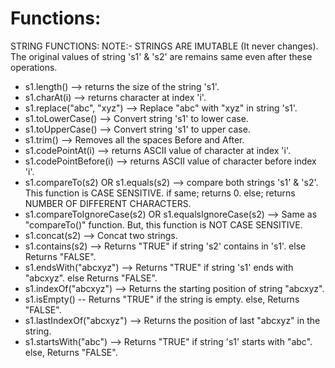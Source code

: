 # Functions:

STRING FUNCTIONS: 
NOTE:- STRINGS ARE IMUTABLE (It never changes).
	 The original values of string 's1' & 's2' are remains same even after these operations.

- s1.length() --> returns the size of the string 's1'.
- s1.charAt(i) --> returns character at index 'i'.
- s1.replace("abc", "xyz") --> Replace "abc" with "xyz" in string 's1'.
- s1.toLowerCase() --> Convert string 's1' to lower case.
- s1.toUpperCase() --> Convert string 's1' to upper case.
- s1.trim() --> Removes all the spaces Before and After.
- s1.codePointAt(i) --> returns ASCII value of character at index 'i'.
- s1.codePointBefore(i) --> returns ASCII value of character before index 'i'.
- s1.compareTo(s2) OR s1.equals(s2) --> compare both strings 's1' & 's2'. This function is CASE SENSITIVE.
			     			    if same; returns 0.
			     			    else; returns NUMBER OF DIFFERENT CHARACTERS.
- s1.compareToIgnoreCase(s2) OR s1.equalsIgnoreCase(s2) --> Same as "compareTo()" function.
										But, this function is NOT CASE SENSITIVE.
- s1.concat(s2) --> Concat two strings.
- s1.contains(s2) --> Returns "TRUE" if string 's2' contains in 's1'.
			    else Returns "FALSE".
- s1.endsWith("abcxyz") --> Returns "TRUE" if string 's1' ends with "abcxyz".
			          else Returns "FALSE".
- s1.indexOf("abcxyz") --> Returns the starting position of string "abcxyz".
- s1.isEmpty() -- Returns "TRUE" if the string is empty.
			else, Returns "FALSE".
- s1.lastIndexOf("abcxyz") --> Returns the position of last "abcxyz" in the string.
- s1.startsWith("abc") --> Returns "TRUE" if string 's1' starts with "abc".
				   else, Returns "FALSE".

